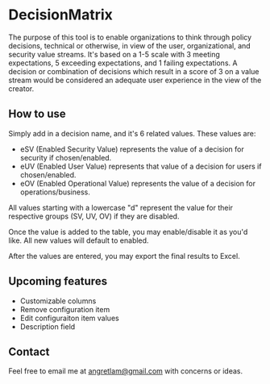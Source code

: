 # DecisionMatrix

The purpose of this tool is to enable organizations to think through policy decisions, technical or otherwise, in view of the user, organizational, and security value streams. It's based on a 1-5 scale with 3 meeting expectations, 5 exceeding expectations, and 1 failing expectations. A decision or combination of decisions which result in a score of 3 on a value stream would be considered an adequate user experience in the view of the creator.

## How to use

Simply add in a decision name, and it's 6 related values. These values are:

* eSV (Enabled Security Value) represents the value of a decision for security if chosen/enabled.
* eUV (Enabled User Value) represents that value of a decision for users if chosen/enabled.
* eOV (Enabled Operational Value) represents the value of a decision for operations/business.

All values starting with a lowercase "d" represent the value for their respective groups (SV, UV, OV) if they are disabled.

Once the value is added to the table, you may enable/disable it as you'd like. All new values will default to enabled.

After the values are entered, you may export the final results to Excel. 

## Upcoming features

* Customizable columns
* Remove configuration item
* Edit configuraiton item values
* Description field

## Contact

Feel free to email me at angretlam@gmail.com with concerns or ideas.
